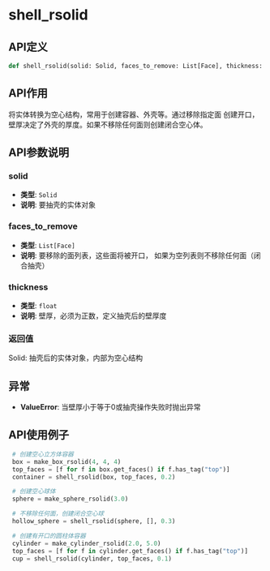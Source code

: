 # shell_rsolid

## API定义

```python
def shell_rsolid(solid: Solid, faces_to_remove: List[Face], thickness: float) -> Solid
```

## API作用

将实体转换为空心结构，常用于创建容器、外壳等。通过移除指定面
创建开口，壁厚决定了外壳的厚度。如果不移除任何面则创建闭合空心体。

## API参数说明

### solid

- **类型**: `Solid`
- **说明**: 要抽壳的实体对象

### faces_to_remove

- **类型**: `List[Face]`
- **说明**: 要移除的面列表，这些面将被开口， 如果为空列表则不移除任何面（闭合抽壳）

### thickness

- **类型**: `float`
- **说明**: 壁厚，必须为正数，定义抽壳后的壁厚度

### 返回值

Solid: 抽壳后的实体对象，内部为空心结构

## 异常

- **ValueError**: 当壁厚小于等于0或抽壳操作失败时抛出异常

## API使用例子

```python
 # 创建空心立方体容器
 box = make_box_rsolid(4, 4, 4)
 top_faces = [f for f in box.get_faces() if f.has_tag("top")]
 container = shell_rsolid(box, top_faces, 0.2)

 # 创建空心球体
 sphere = make_sphere_rsolid(3.0)

 # 不移除任何面，创建闭合空心球
 hollow_sphere = shell_rsolid(sphere, [], 0.3)

 # 创建有开口的圆柱体容器
 cylinder = make_cylinder_rsolid(2.0, 5.0)
 top_faces = [f for f in cylinder.get_faces() if f.has_tag("top")]
 cup = shell_rsolid(cylinder, top_faces, 0.1)
```
